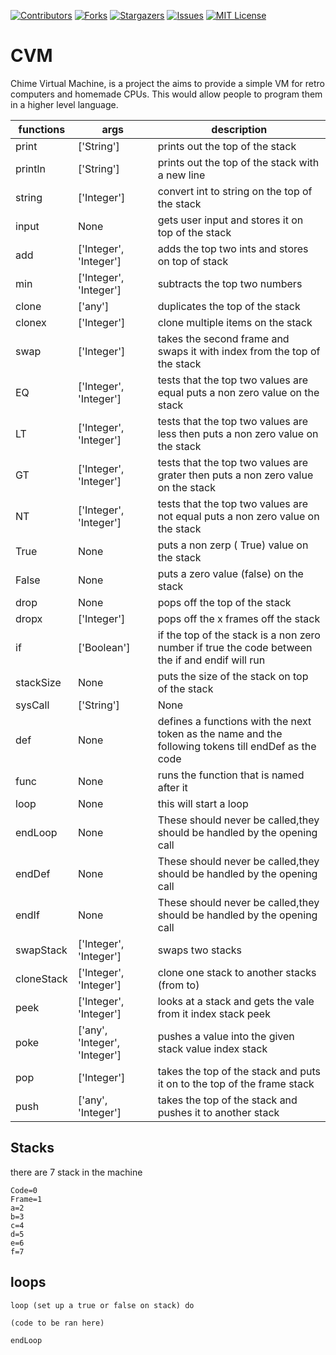 [![Contributors][contributors-shield]][contributors-url]
[![Forks][forks-shield]][forks-url]
[![Stargazers][stars-shield]][stars-url]
[![Issues][issues-shield]][issues-url]
[![MIT License][license-shield]][license-url]

# CVM

Chime Virtual Machine, is a project the aims to provide a simple VM for retro computers and homemade CPUs. This would allow people to program them in a higher level language.

| functions  | args                          | description                                                                                          |
| ---------- | ----------------------------- | ---------------------------------------------------------------------------------------------------- |
| print      | ['String']                    | prints out the top of the stack                                                                      |
| println    | ['String']                    | prints out the top of the stack with a new line                                                      |
| string     | ['Integer']                   | convert int to string on the top of the stack                                                        |
| input      | None                          | gets user input and stores it on top of the stack                                                    |
| add        | ['Integer', 'Integer']        | adds the top two ints and stores on top of stack                                                     |
| min        | ['Integer', 'Integer']        | subtracts the top two numbers                                                                        |
| clone      | ['any']                       | duplicates the top of the stack                                                                      |
| clonex     | ['Integer']                   | clone multiple items on the stack                                                                    |
| swap       | ['Integer']                   | takes the second frame and swaps it with index from the top of the stack                             |
| EQ         | ['Integer', 'Integer']        | tests that the top two values are equal puts a non zero value on the stack                           |
| LT         | ['Integer', 'Integer']        | tests that the top two values are less then puts a non zero value on the stack                       |
| GT         | ['Integer', 'Integer']        | tests that the top two values are grater then puts a non zero value on the stack                     |
| NT         | ['Integer', 'Integer']        | tests that the top two values are not equal puts a non zero value on the stack                       |
| True       | None                          | puts a non zerp ( True) value on the stack                                                           |
| False      | None                          | puts a zero value (false) on the stack                                                               |
| drop       | None                          | pops off the top of the stack                                                                        |
| dropx      | ['Integer']                   | pops off the x frames off the stack                                                                  |
| if         | ['Boolean']                   | if the top of the stack is a non zero number if true the code between the if and endif will run      |
| stackSize  | None                          | puts the size of the stack on top of the stack                                                       |
| sysCall    | ['String']                    | None                                                                                                 |
| def        | None                          | defines a functions with the next token as the name and the following tokens till endDef as the code |
| func       | None                          | runs the function that is named after it                                                             |
| loop       | None                          | this will start a loop                                                                               |
| endLoop    | None                          | These should never be called,they should be handled by the opening call                              |
| endDef     | None                          | These should never be called,they should be handled by the opening call                              |
| endIf      | None                          | These should never be called,they should be handled by the opening call                              |
| swapStack  | ['Integer', 'Integer']        | swaps two stacks                                                                                     |
| cloneStack | ['Integer', 'Integer']        | clone one stack to another stacks (from to)                                                          |
| peek       | ['Integer', 'Integer']        | looks at a stack and gets the vale from it index stack peek                                          |
| poke       | ['any', 'Integer', 'Integer'] | pushes a value into the given stack value index stack                                                |
| pop        | ['Integer']                   | takes the top of the stack and puts it on to the top of the frame stack                              |
| push       | ['any', 'Integer']            | takes the top of the stack and pushes it to another stack                                            |

## Stacks

there are 7 stack in the machine

```
Code=0
Frame=1
a=2
b=3
c=4
d=5
e=6
f=7
```

## loops

    loop (set up a true or false on stack) do

    (code to be ran here)

    endLoop

[contributors-shield]: https://img.shields.io/github/contributors/himehowareu/CVM.svg?style=for-the-badge
[contributors-url]: https://github.com/himehowareu/CVM/graphs/contributors
[forks-shield]: https://img.shields.io/github/forks/himehowareu/CVM.svg?style=for-the-badge
[forks-url]: https://github.com/himehowareu/CVM/network/members
[stars-shield]: https://img.shields.io/github/stars/himehowareu/CVM.svg?style=for-the-badge
[stars-url]: https://github.com/himehowareu/CVM/stargazers
[issues-shield]: https://img.shields.io/github/issues/himehowareu/CVM.svg?style=for-the-badge
[issues-url]: https://github.com/himehowareu/CVM/issues
[license-shield]: https://img.shields.io/github/license/himehowareu/CVM.svg?style=for-the-badge
[license-url]: https://github.com/himehowareu/CVM/blob/master/LICENSE.txt
